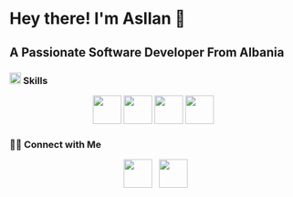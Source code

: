 
<h1> Hey there! I'm Asllan 👋 </h1>
<h2> A Passionate Software Developer From Albania </h2>
<h3><img src="https://img.icons8.com/?size=512&id=gjtC5fF62hHM&format=png" width="20"/> Skills </h3>
<p align="center">
  <img src="https://img.icons8.com/?size=512&id=wpZmKzk11AzJ&format=png" width="50"/>
  <img src="https://img.icons8.com/?size=512&id=wPohyHO_qO1a&format=png" width="50"/>
  <img src="https://img.icons8.com/?size=512&id=55251&format=png" width="50"/>
   <img src="https://img.icons8.com/?size=512&id=OU2ddOKw840K&format=png" width="50"/>
</p>
<h3> 🤝🏻 Connect with Me </h3>
<p align="center">
&nbsp; <a href="https://www.linkedin.com/in/asllan-makaj-195a97214/" target="_blank" rel="noopener noreferrer"><img src="https://img.icons8.com/plasticine/100/000000/linkedin.png" width="50" /></a>
&nbsp; <a href="mailto:animakaj7@gmail.com" target="_blank" rel="noopener noreferrer"><img src="https://img.icons8.com/plasticine/100/000000/gmail.png"  width="50" /></a>
</p>
<!--
**asllanmakaj7/asllanmakaj7** is a ✨ _special_ ✨ repository because its `README.md` (this file) appears on your GitHub profile.

Here are some ideas to get you started:

- 🔭 I’m currently working on ...
- 🌱 I’m currently learning ...
- 👯 I’m looking to collaborate on ...
- 🤔 I’m looking for help with ...
- 💬 Ask me about ...
- 📫 How to reach me: ...
- 😄 Pronouns: ...
- ⚡ Fun fact: ...
-->
